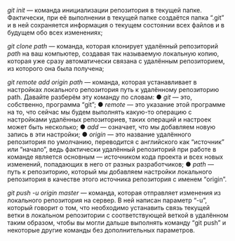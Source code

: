 *git init* — команда инициализации репозитория в текущей папке.
Фактически, при её выполнении в текущей папке создаётся папка “.git” и в ней сохраняется информация о текущем состоянии всех файлов и в будущем обо всех изменениях;

*git clone path* — команда, которая клонирует удалённый репозиторий
*path* на ваш компьютер, создавая так называемую локальную копию, которая уже сразу автоматически связана с удалённым репозиторием, из которого она была получена;

*git remote add origin path* — команда, которая устанавливает в
настройках локального репозитория путь к удалённому репозиторию path.
Давайте разберём эту команду по словам:
   ● *git* — это, собственно, программа “git”;
   ● *remote* — это указание этой программе на то, что сейчас мы   будем выполнять какую-то операцию с настройками удалённых репозиториев, таких операций и настроек может быть несколько;
   ● *add* — означает, что мы добавляем новую запись в эти настройки;
   ● *origin* — это название удалённого репозитория по умолчанию, переводится с английского как “источник” или “начало”, ведь фактически удалённый репозиторий при работе в команде является основным — источником кода проекта и всех новых изменений, попадающих в него от разных разработчиков;
   ● *path* — путь к репозиторию, который мы добавляем настройки
   локального репозитория в качестве этого источника репозитория с именем “origin”.

*git push -u origin master* — команда, которая отправляет изменения из локального репозитория на сервер. В ней написан параметр “-u”, который говорит о том, что необходимо устанавить связь текущей ветки в локальном репозитории с соответствующей веткой в удалённом таким образом, чтобы вы могли дальше выполнять команду “git push” и некоторые другие команды без дополнительных параметров.
